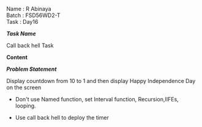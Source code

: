 Name : R Abinaya  
Batch : FSD56WD2-T   
Task : Day16   

***Task Name***

Call back hell Task

**Content**

***Problem Statement***

Display countdown from 10 to 1 and then display Happy Independence Day on the screen

* Don't use Named function, set Interval function, Recursion,IIFEs, looping.

* Use call back hell to deploy the timer